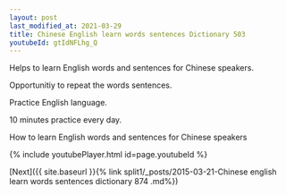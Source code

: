 ```yaml
---
layout: post
last_modified_at: 2021-03-29
title: Chinese English learn words sentences Dictionary 503 
youtubeId: gtIdNFLhg_Q
---
```

 
 
Helps to learn English words and sentences for Chinese speakers.

Opportunitiy to repeat the words sentences. 

Practice English language. 
 
10 minutes practice every day. 
 
How to learn English words and sentences for Chinese speakers 
 
{% include youtubePlayer.html id=page.youtubeId %}
 
 
[Next]({{ site.baseurl }}{% link  split1/_posts/2015-03-21-Chinese english learn words sentences dictionary 874 .md%})
 
